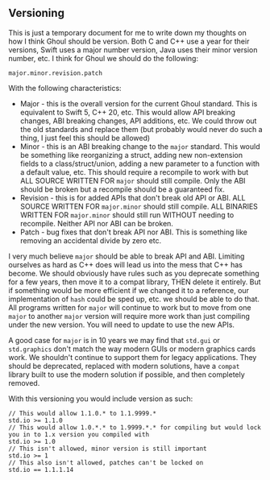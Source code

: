 ## Versioning
This is just a temporary document for me to write down my thoughts on how I think Ghoul should be version. Both C and 
C++ use a year for their versions, Swift uses a major number version, Java uses their minor version number, etc. 
I think for Ghoul we should do the following:
    
    major.minor.revision.patch
    
With the following characteristics:
 * Major - this is the overall version for the current Ghoul standard. This is equivalent to Swift 5, C++ 20, etc. 
   This would allow API breaking changes, ABI breaking changes, API additions, etc. We could throw out the old 
   standards and replace them (but probably would never do such a thing, I just feel this should be allowed)
 * Minor - this is an ABI breaking change to the `major` standard. This would be something like reorganizing a struct, 
   adding new non-extension fields to a class/struct/union, adding a new parameter to a function with a default value, 
   etc. This should require a recompile to work with but ALL SOURCE WRITTEN FOR `major` should still compile. Only the 
   ABI should be broken but a recompile should be a guaranteed fix.
 * Revision - this is for added APIs that don't break old API or ABI. ALL SOURCE WRITTEN FOR `major.minor` should still 
   compile. ALL BINARIES WRITTEN FOR `major.minor` should still run WITHOUT needing to recompile. Neither API nor ABI 
   can be broken.
 * Patch - bug fixes that don't break API nor ABI. This is something like removing an accidental divide by zero etc.

I very much believe `major` should be able to break API and ABI. Limiting ourselves as hard as C++ does will lead us 
into the mess that C++ has become. We should obviously have rules such as you deprecate something for a few years, then 
move it to a compat library, THEN delete it entirely. But if something would be more efficient if we changed it to a 
reference, our implementation of `hash` could be sped up, etc. we should be able to do that. All programs written for 
`major` will continue to work but to move from one `major` to another `major` version will require more work than just 
compiling under the new version. You will need to update to use the new APIs.

A good case for `major` is in 10 years we may find that `std.gui` or `std.graphics` don't match the way modern GUIs or 
modern graphics cards work. We shouldn't continue to support them for legacy applications. They should be deprecated, 
replaced with modern solutions, have a `compat` library built to use the modern solution if possible, and then 
completely removed.

With this versioning you would include version as such:
    
    // This would allow 1.1.0.* to 1.1.9999.*
    std.io >= 1.1.0
    // This would allow 1.0.*.* to 1.9999.*.* for compiling but would lock you in to 1.x version you compiled with
    std.io >= 1.0
    // This isn't allowed, minor version is still important
    std.io >= 1
    // This also isn't allowed, patches can't be locked on
    std.io == 1.1.1.14
    
